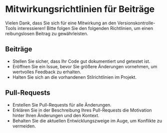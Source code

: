 # Mitwirkungsrichtlinien für Beiträge

Vielen Dank, dass Sie sich für eine Mitwirkung an den Versionskontrolle-Tools interessieren! Bitte folgen Sie den folgenden Richtlinien, um einen reibungslosen Beitrag zu gewährleisten.

## Beiträge
- Stellen Sie sicher, dass Ihr Code gut dokumentiert und getestet ist.
- Eröffnen Sie ein Issue, bevor Sie größere Änderungen vornehmen, um wertvolles Feedback zu erhalten.
- Halten Sie sich an die vorhandenen Stilrichtlinien im Projekt.

## Pull-Requests
- Erstellen Sie Pull-Requests für alle Änderungen.
- Erklären Sie in der Beschreibung Ihres Pull-Requests die Motivation hinter Ihren Änderungen und den Kontext.
- Behalten Sie die aktuellen Entwicklungszweige im Auge, um Konflikte zu vermeiden.